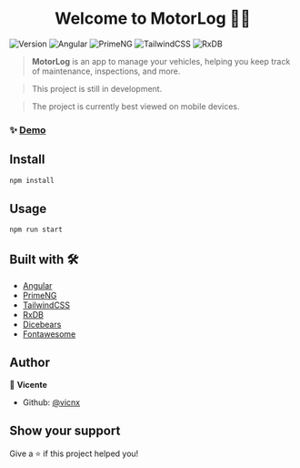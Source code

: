 <h1 align="center">Welcome to MotorLog 🚗👋</h1>
<p>
  <img alt="Version" src="https://img.shields.io/badge/version-1.0-blue.svg?cacheSeconds=2592000" />
  <img alt="Angular" src="https://img.shields.io/badge/-Angular-DD0031?style=flat&logo=angular" />
  <img alt="PrimeNG" src="https://img.shields.io/badge/-PrimeNG-4CAF50?style=flat&logo=primeng" />
  <img alt="TailwindCSS" src="https://img.shields.io/badge/-TailwindCSS-38B2AC?style=flat&logo=tailwind-css" />
  <img alt="RxDB" src="https://img.shields.io/badge/-RxDB-333333?style=flat&logo=rxdb" />
</p>

> **MotorLog** is an app to manage your vehicles, helping you keep track of maintenance, inspections, and more.


> This project is still in development.

> The project is currently best viewed on mobile devices.

### ✨ [Demo](https://vicnx.github.io/MotorLog_Angular_rxDb_Tailwind/)

## Install

```sh
npm install
```

## Usage

```sh
npm run start
```

## Built with 🛠️

- [Angular](https://angular.io)
- [PrimeNG](https://www.primefaces.org/primeng/)
- [TailwindCSS](https://tailwindcss.com)
- [RxDB](https://rxdb.info/)
- [Dicebears](https://avatars.dicebear.com)
- [Fontawesome](https://fontawesome.com)

## Author

👤 **Vicente**

- Github: [@vicnx](https://github.com/vicnx)

## Show your support

Give a ⭐️ if this project helped you!